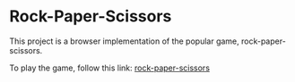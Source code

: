 # Rock-Paper-Scissors

This project is a browser implementation of the popular game,
rock-paper-scissors.

To play the game, follow this link:
[rock-paper-scissors](https://omulosi.github.io/rock-paper-scissors/)
